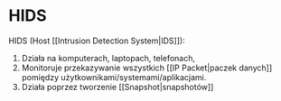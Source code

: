 # HIDS
HIDS (Host [[Intrusion Detection System|IDS]]):
1. Działa na komputerach, laptopach, telefonach,
2. Monitoruje przekazywanie wszystkich [[IP Packet|paczek danych]] pomiędzy użytkownikami/systemami/aplikacjami.
3. Działa poprzez tworzenie [[Snapshot|snapshotów]] 